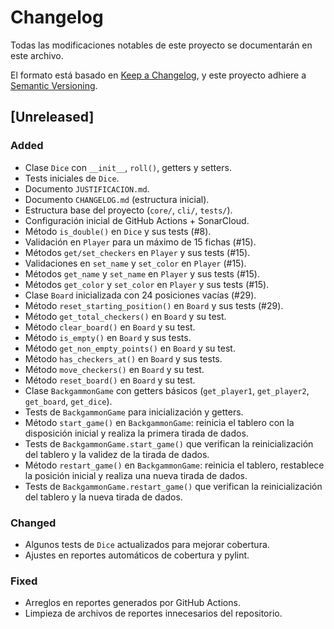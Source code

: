 # Changelog
Todas las modificaciones notables de este proyecto se documentarán en este archivo.

El formato está basado en [Keep a Changelog](https://keepachangelog.com/es-ES/1.0.0/),
y este proyecto adhiere a [Semantic Versioning](https://semver.org/lang/es/).

## [Unreleased]

### Added
- Clase `Dice` con `__init__`, `roll()`, getters y setters.
- Tests iniciales de `Dice`.
- Documento `JUSTIFICACION.md`.
- Documento `CHANGELOG.md` (estructura inicial).
- Estructura base del proyecto (`core/`, `cli/`, `tests/`).
- Configuración inicial de GitHub Actions + SonarCloud.
- Método `is_double()` en `Dice` y sus tests (#8).
- Validación en `Player` para un máximo de 15 fichas (#15).
- Métodos `get/set_checkers` en `Player` y sus tests (#15).
- Validaciones en `set_name` y `set_color` en `Player` (#15).
- Métodos `get_name` y `set_name` en `Player` y sus tests (#15).
- Métodos `get_color` y `set_color` en `Player` y sus tests (#15).
- Clase `Board` inicializada con 24 posiciones vacías (#29).
- Método `reset_starting_position()` en `Board` y sus tests (#29).
- Método `get_total_checkers()` en `Board` y su test.
- Método `clear_board()` en `Board` y su test.
- Método `is_empty()` en `Board` y sus tests.
- Método `get_non_empty_points()` en `Board` y su test.
- Método `has_checkers_at()` en `Board` y sus tests.
- Método `move_checkers()` en `Board` y su test.
- Método `reset_board()` en `Board` y su test.
- Clase `BackgammonGame` con getters básicos (`get_player1`, `get_player2`, `get_board`, `get_dice`).
- Tests de `BackgammonGame` para inicialización y getters.
- Método `start_game()` en `BackgammonGame`:
  reinicia el tablero con la disposición inicial y realiza la primera tirada de dados.
- Tests de `BackgammonGame.start_game()` que verifican la reinicialización del tablero
  y la validez de la tirada de dados.
- Método `restart_game()` en `BackgammonGame`:
  reinicia el tablero, restablece la posición inicial y realiza una nueva tirada de dados.
- Tests de `BackgammonGame.restart_game()` que verifican la reinicialización del tablero
  y la nueva tirada de dados.


### Changed
- Algunos tests de `Dice` actualizados para mejorar cobertura.
- Ajustes en reportes automáticos de cobertura y pylint.

### Fixed
- Arreglos en reportes generados por GitHub Actions.
- Limpieza de archivos de reportes innecesarios del repositorio.

